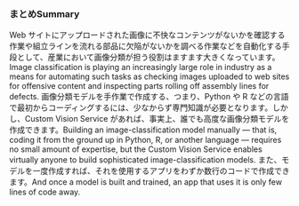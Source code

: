 ### <a name="summary"></a><span data-ttu-id="8b37d-101">まとめ</span><span class="sxs-lookup"><span data-stu-id="8b37d-101">Summary</span></span>

<span data-ttu-id="8b37d-102">Web サイトにアップロードされた画像に不快なコンテンツがないかを確認する作業や組立ラインを流れる部品に欠陥がないかを調べる作業などを自動化する手段として、産業において画像分類が担う役割はますます大きくなっています。</span><span class="sxs-lookup"><span data-stu-id="8b37d-102">Image classification is playing an increasingly large role in industry as a means for automating such tasks as checking images uploaded to web sites for offensive content and inspecting parts rolling off assembly lines for defects.</span></span> <span data-ttu-id="8b37d-103">画像分類モデルを手作業で作成する、つまり、Python や R などの言語で最初からコーディングするには、少なからず専門知識が必要となります。しかし、Custom Vision Service があれば、事実上、誰でも高度な画像分類モデルを作成できます。</span><span class="sxs-lookup"><span data-stu-id="8b37d-103">Building an image-classification model manually — that is, coding it from the ground up in Python, R, or another language — requires no small amount of expertise, but the Custom Vision Service enables virtually anyone to build sophisticated image-classification models.</span></span> <span data-ttu-id="8b37d-104">また、モデルを一度作成すれば、それを使用するアプリをわずか数行のコードで作成できます。</span><span class="sxs-lookup"><span data-stu-id="8b37d-104">And once a model is built and trained, an app that uses it is only few lines of code away.</span></span>